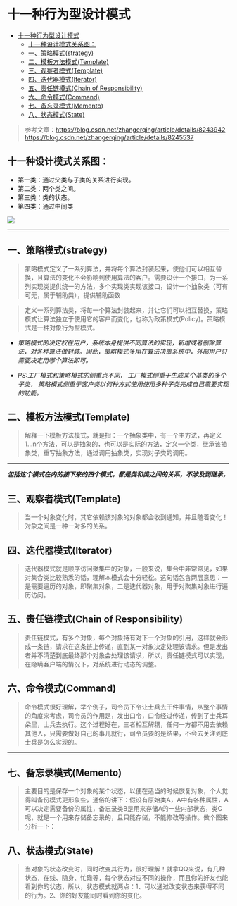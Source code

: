 # 十一种行为型设计模式


- [十一种行为型设计模式](#%e5%8d%81%e4%b8%80%e7%a7%8d%e8%a1%8c%e4%b8%ba%e5%9e%8b%e8%ae%be%e8%ae%a1%e6%a8%a1%e5%bc%8f)
  - [十一种设计模式关系图：](#%e5%8d%81%e4%b8%80%e7%a7%8d%e8%ae%be%e8%ae%a1%e6%a8%a1%e5%bc%8f%e5%85%b3%e7%b3%bb%e5%9b%be)
  - [一、策略模式(strategy)](#%e4%b8%80%e7%ad%96%e7%95%a5%e6%a8%a1%e5%bc%8fstrategy)
  - [二、模板方法模式(Template)](#%e4%ba%8c%e6%a8%a1%e6%9d%bf%e6%96%b9%e6%b3%95%e6%a8%a1%e5%bc%8ftemplate)
  - [三、观察者模式(Template)](#%e4%b8%89%e8%a7%82%e5%af%9f%e8%80%85%e6%a8%a1%e5%bc%8ftemplate)
  - [四、迭代器模式(Iterator)](#%e5%9b%9b%e8%bf%ad%e4%bb%a3%e5%99%a8%e6%a8%a1%e5%bc%8fiterator)
  - [五、责任链模式(Chain of Responsibility)](#%e4%ba%94%e8%b4%a3%e4%bb%bb%e9%93%be%e6%a8%a1%e5%bc%8fchain-of-responsibility)
  - [六、命令模式(Command)](#%e5%85%ad%e5%91%bd%e4%bb%a4%e6%a8%a1%e5%bc%8fcommand)
  - [七、备忘录模式(Memento)](#%e4%b8%83%e5%a4%87%e5%bf%98%e5%bd%95%e6%a8%a1%e5%bc%8fmemento)
  - [八、状态模式(State)](#%e5%85%ab%e7%8a%b6%e6%80%81%e6%a8%a1%e5%bc%8fstate)

>参考文章：https://blog.csdn.net/zhangerqing/article/details/8243942  
https://blog.csdn.net/zhangerqing/article/details/8245537

## 十一种设计模式关系图：
- 第一类：通过父类与子类的关系进行实现。
- 第二类：两个类之间。
- 第三类：类的状态。
- 第四类：通过中间类

![](https://gitee.com/jingxuanye/yjx-pictures/raw/master/pic/20191219105430.png)

------

## 一、策略模式(strategy)

> 策略模式定义了一系列算法，并将每个算法封装起来，使他们可以相互替换，且算法的变化不会影响到使用算法的客户。需要设计一个接口，为一系列实现类提供统一的方法，多个实现类实现该接口，设计一个抽象类（可有可无，属于辅助类），提供辅助函数

> 定义一系列算法类，将每一个算法封装起来，并让它们可以相互替换，策略模式让算法独立于使用它的客户而变化，也称为政策模式(Policy)。策略模式是一种对象行为型模式。

- _策略模式的决定权在用户，系统本身提供不同算法的实现，新增或者删除算法，对各种算法做封装。因此，策略模式多用在算法决策系统中，外部用户只需要决定用哪个算法即可。_

- _PS:工厂模式和策略模式的侧重点不同， 工厂模式侧重于生成某个基类的多个子类， 策略模式侧重于客户类以何种方式使用使用多种子类完成自己需要实现的功能。_


## 二、模板方法模式(Template)

> 解释一下模板方法模式，就是指：一个抽象类中，有一个主方法，再定义1...n个方法，可以是抽象的，也可以是实际的方法，定义一个类，继承该抽象类，重写抽象方法，通过调用抽象类，实现对子类的调用。


----




___包括这个模式在内的接下来的四个模式，都是类和类之间的关系，不涉及到继承，___

## 三、观察者模式(Template)

> 当一个对象变化时，其它依赖该对象的对象都会收到通知，并且随着变化！对象之间是一种一对多的关系。



## 四、迭代器模式(Iterator)

> 迭代器模式就是顺序访问聚集中的对象，一般来说，集合中非常常见，如果对集合类比较熟悉的话，理解本模式会十分轻松。这句话包含两层意思：一是需要遍历的对象，即聚集对象，二是迭代器对象，用于对聚集对象进行遍历访问。


## 五、责任链模式(Chain of Responsibility)

> 责任链模式，有多个对象，每个对象持有对下一个对象的引用，这样就会形成一条链，请求在这条链上传递，直到某一对象决定处理该请求。但是发出者并不清楚到底最终那个对象会处理该请求，所以，责任链模式可以实现，在隐瞒客户端的情况下，对系统进行动态的调整。


## 六、命令模式(Command)

> 命令模式很好理解，举个例子，司令员下令让士兵去干件事情，从整个事情的角度来考虑，司令员的作用是，发出口令，口令经过传递，传到了士兵耳朵里，士兵去执行。这个过程好在，三者相互解耦，任何一方都不用去依赖其他人，只需要做好自己的事儿就行，司令员要的是结果，不会去关注到底士兵是怎么实现的。


-----

## 七、备忘录模式(Memento)

> 主要目的是保存一个对象的某个状态，以便在适当的时候恢复对象，个人觉得叫备份模式更形象些，通俗的讲下：假设有原始类A，A中有各种属性，A可以决定需要备份的属性，备忘录类B是用来存储A的一些内部状态，类C呢，就是一个用来存储备忘录的，且只能存储，不能修改等操作。做个图来分析一下：



## 八、状态模式(State)

> 当对象的状态改变时，同时改变其行为，很好理解！就拿QQ来说，有几种状态，在线、隐身、忙碌等，每个状态对应不同的操作，而且你的好友也能看到你的状态，所以，状态模式就两点：1、可以通过改变状态来获得不同的行为。2、你的好友能同时看到你的变化。






